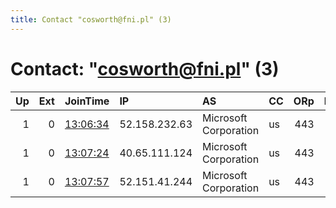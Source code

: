 ```yaml
---
title: Contact "cosworth@fni.pl" (3)
---
```


# Contact: "cosworth@fni.pl" (3)

|   Up |   Ext | JoinTime                                                                                   | IP            | AS                    | CC   |   ORp |   Dirp | OS    | Version   | Nickname   |   eFamMembers |
|-----:|------:|:-------------------------------------------------------------------------------------------|:--------------|:----------------------|:-----|------:|-------:|:------|:----------|:-----------|--------------:|
|    1 |     0 | [13:06:34](https://atlas.torproject.org/#details/8F9FE423932770C5912DCB10B1A0A797F4CFA782) | 52.158.232.63 | Microsoft Corporation | us   |   443 |      0 | Linux | 0.2.9.14  | Cosworth1  |             1 |
|    1 |     0 | [13:07:24](https://atlas.torproject.org/#details/59C8A3663F4CB5399DC5D3E9C8455ECD0818519C) | 40.65.111.124 | Microsoft Corporation | us   |   443 |      0 | Linux | 0.2.9.14  | Cosworth2  |             1 |
|    1 |     0 | [13:07:57](https://atlas.torproject.org/#details/6466190F47F0E6DDBA566A64518E4317BCD123DE) | 52.151.41.244 | Microsoft Corporation | us   |   443 |      0 | Linux | 0.2.9.14  | Cosworth3  |             1 |
